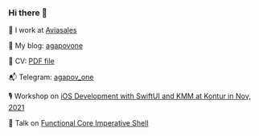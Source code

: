 ### Hi there 👋

👷 I work at [Aviasales](https://www.aviasales.ru/about/ru/work)

📃 My blog: [agapovone](https://agapovone.github.io)

📝 CV: [PDF file ](https://github.com/AgapovOne/blog/blob/main/cv.pdf)

📬 Telegram: [agapov_one](https://t.me/agapov_one)

🎙 Workshop on [iOS Development with SwiftUI and KMM at Kontur in Nov, 2021](https://youtu.be/WMRFMPwwUuo?t=16825)

🎤 Talk on [Functional Core Imperative Shell](https://github.com/AgapovOne/blog/blob/main/talks/fcis/README.md)
